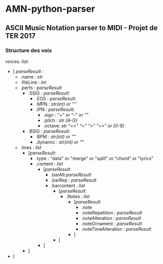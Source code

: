 # AMN-python-parser

ASCII Music Notation parser to MIDI - Projet de TER 2017
---
### Structure des voix

voices: *list*:

* [ *parseResult* :
	* .name : *str*
	* .fileLine : *int*
	* .perfs : *parseResult*
		* .SSIG : *parseResult*:
			* .EOS : *parseResult*:
			* .MPN : *str(int) or "''*
			* .IPN : *parseResult*:
				* .sign : "+" or "-" or ""
				* .pitch : *str [A-G]*
				* .octave: *str "<<" "<" ">" ">>" or [0-9]*
		* .BSIG :  *parseResult*:
			* .BPM : *str(int) or ""*
			* .dynamic : *str(int) or ""*
	* .lines : *list*
		* [*parseResult*:
			* .type : "data" or "merge" or "split" or "chord" or "lyrics"
			* .content : *list*
				* [*parseResult*:
					* .barAlt:*parseResult*
					* .barRep : *parseResult*
					* .barcontent : *list*
						* [*parseResult*:
							* .Notes : *list*
								* [*parseResult*
									* .note
									* .noteRepetition : *parseResult*
									* .noteAlteration : *parseResult*
									* .noteOrnament : *parseResult*
									* .noteTimeAlteration : *parseResult*
								* ]
						* ]
				* ]
		* ]
* ]